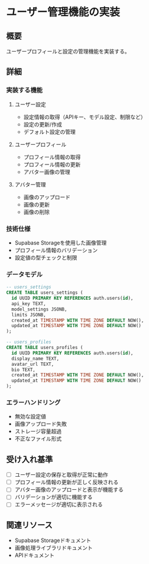 # ユーザー管理機能の実装

## 概要
ユーザープロフィールと設定の管理機能を実装する。

## 詳細
### 実装する機能
1. ユーザー設定
   - 設定情報の取得（APIキー、モデル設定、制限など）
   - 設定の更新/作成
   - デフォルト設定の管理

2. ユーザープロフィール
   - プロフィール情報の取得
   - プロフィール情報の更新
   - アバター画像の管理

3. アバター管理
   - 画像のアップロード
   - 画像の更新
   - 画像の削除

### 技術仕様
- Supabase Storageを使用した画像管理
- プロフィール情報のバリデーション
- 設定値の型チェックと制限

### データモデル
```sql
-- users_settings
CREATE TABLE users_settings (
  id UUID PRIMARY KEY REFERENCES auth.users(id),
  api_key TEXT,
  model_settings JSONB,
  limits JSONB,
  created_at TIMESTAMP WITH TIME ZONE DEFAULT NOW(),
  updated_at TIMESTAMP WITH TIME ZONE DEFAULT NOW()
);

-- users_profiles
CREATE TABLE users_profiles (
  id UUID PRIMARY KEY REFERENCES auth.users(id),
  display_name TEXT,
  avatar_url TEXT,
  bio TEXT,
  created_at TIMESTAMP WITH TIME ZONE DEFAULT NOW(),
  updated_at TIMESTAMP WITH TIME ZONE DEFAULT NOW()
);
```

### エラーハンドリング
- 無効な設定値
- 画像アップロード失敗
- ストレージ容量超過
- 不正なファイル形式

## 受け入れ基準
- [ ] ユーザー設定の保存と取得が正常に動作
- [ ] プロフィール情報の更新が正しく反映される
- [ ] アバター画像のアップロードと表示が機能する
- [ ] バリデーションが適切に機能する
- [ ] エラーメッセージが適切に表示される

## 関連リソース
- Supabase Storageドキュメント
- 画像処理ライブラリドキュメント
- APIドキュメント 